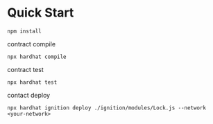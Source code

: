 <h1>Quick Start</h1>

```
npm install
```
contract compile
```
npx hardhat compile
```

contract test
```
npx hardhat test
```

contact deploy
```
npx hardhat ignition deploy ./ignition/modules/Lock.js --network <your-network>
```

